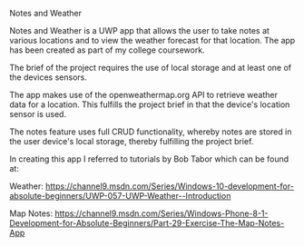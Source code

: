 Notes and Weather

Notes and Weather is a UWP app that allows the user to take notes at various locations and to view the weather forecast for that location. The app has been created as part of my college coursework. 

The brief of the project requires the use of local storage and at least one of the devices sensors. 

The app makes use of the openweathermap.org API to retrieve weather data for a location. This fulfills the project brief in that the device's location sensor is used.

The notes feature uses full CRUD functionality, whereby notes are stored in the user device's local storage, thereby fulfilling the project brief.

In creating this app I referred to tutorials by Bob Tabor which can be found at:

Weather: https://channel9.msdn.com/Series/Windows-10-development-for-absolute-beginners/UWP-057-UWP-Weather--Introduction

Map Notes: https://channel9.msdn.com/Series/Windows-Phone-8-1-Development-for-Absolute-Beginners/Part-29-Exercise-The-Map-Notes-App



